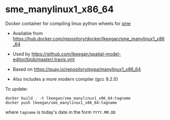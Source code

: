 # sme_manylinux1_x86_64

Docker container for compiling linux python wheels for [sme](https://pypi.org/project/sme/)

- Available from <https://hub.docker.com/repository/docker/lkeegan/sme_manylinux1_x86_64>

- Used by <https://github.com/lkeegan/spatial-model-editor/blob/master/.travis.yml>

- Based on <https://quay.io/repository/pypa/manylinux1_x86_64>

- Also includes a more modern compiler (gcc 9.2.0)

To update:

```
docker build . -t lkeegan/sme_manylinux1_x86_64:tagname
docker push lkeegan/sme_manylinux1_x86_64:tagname
```

where `tagname` is today's date in the form `YYYY.MM.DD`